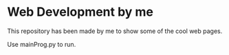 # Web Development by me

This repository has been made by me to show some of the cool web pages.

Use mainProg.py to run.


